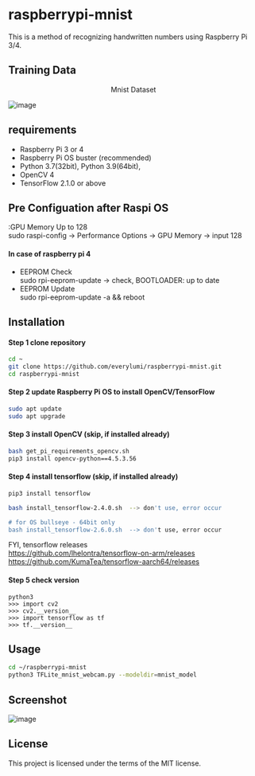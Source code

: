 # raspberrypi-mnist
This is a method of recognizing handwritten numbers using Raspberry Pi 3/4.


## Training Data

<center> Mnist Dataset </center>

![image](https://github.com/everylumi/raspberrypi-mnist/blob/main/doc/MnistExamples.png)


## requirements 

- Raspberry Pi 3 or 4
- Raspberry Pi OS buster (recommended)
- Python 3.7(32bit), Python 3.9(64bit), 
- OpenCV 4
- TensorFlow 2.1.0 or above


## Pre Configuation after Raspi OS  
:GPU Memory Up to 128  
sudo raspi-config -> Performance Options -> GPU Memory -> input 128  

#### In case of raspberry pi 4
- EEPROM Check  
   sudo rpi-eeprom-update  -> check, BOOTLOADER: up to date  
- EEPROM Update  
   sudo rpi-eeprom-update -a && reboot  

## Installation

#### Step 1 clone repository
```sh
cd ~
git clone https://github.com/everylumi/raspberrypi-mnist.git
cd raspberrypi-mnist
```

#### Step 2 update Raspberry Pi OS to install OpenCV/TensorFlow
```sh
sudo apt update
sudo apt upgrade
```

#### Step 3 install OpenCV (skip, if installed already) 
```sh
bash get_pi_requirements_opencv.sh
pip3 install opencv-python==4.5.3.56 
```

#### Step 4 install tensorflow (skip, if installed already) 
```sh
pip3 install tensorflow

bash install_tensorflow-2.4.0.sh  --> don't use, error occur

# for OS bullseye - 64bit only
bash install_tensorflow-2.6.0.sh  --> don't use, error occur
```  
FYI, tensorflow releases  
https://github.com/lhelontra/tensorflow-on-arm/releases  
https://github.com/KumaTea/tensorflow-aarch64/releases    


#### Step 5 check version
```
python3
>>> import cv2
>>> cv2.__version__
>>> import tensorflow as tf
>>> tf.__version__
```


## Usage
```sh
cd ~/raspberrypi-mnist
python3 TFLite_mnist_webcam.py --modeldir=mnist_model
```


## Screenshot
![image](https://github.com/everylumi/raspberrypi-mnist/blob/main/doc/2021-11-21.png)


## License  
This project is licensed under the terms of the MIT license.